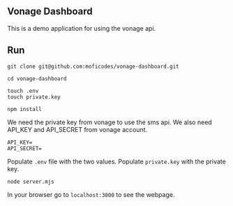 ## Vonage Dashboard

This is a demo application for using the vonage api.

## Run

```
git clone git@github.com:moficodes/vonage-dashboard.git

cd vonage-dashboard

touch .env
touch private.key

npm install
```

We need the private key from vonage to use the sms api. We also need API_KEY and API_SECRET from vonage account. 

```
API_KEY=
API_SECRET=
```

Populate `.env` file with the two values. Populate `private.key` with the private key.

```
node server.mjs
```

In your browser go to `localhost:3000` to see the webpage. 

